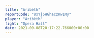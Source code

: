 ```yaml
---
title: "Aribèth"
reportCode: "8xYj6HGhaczKw1My"
player: "Aribèth"
fight: "Opera Hall"
date: 2021-09-08T20:17:22.766000+00:00
---
```

